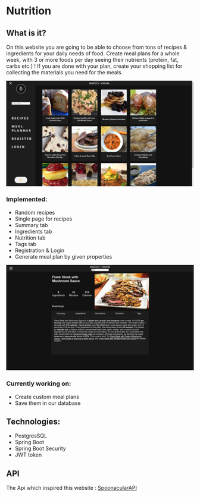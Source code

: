 # Nutrition

## What is it?

On this website you are going to be able to choose from tons of recipes & ingredients for your daily needs of food.
Create meal plans for a whole week, with 3 or more foods per day seeing their nutrients (protein, fat, carbs etc.) !
If you are done with your plan, create your shopping list for collecting the materials you need for the meals.

![image](./src/main/resources/images/darkmainpage.png)

### Implemented:

- Random recipes
- Single page for recipes
- Summary tab
- Ingredients tab
- Nutrition tab
- Tags tab
- Registration & Login
- Generate meal plan by given properties

![image](./src/main/resources/images/dark.png)

### Currently working on:

- Create custom meal plans
- Save them in our database

## Technologies: 

- PostgresSQL
- Spring Boot
- Spring Boot Security
- JWT token

## API
The Api which inspired this website : [SpoonacularAPI](https://spoonacular.com/food-api)
